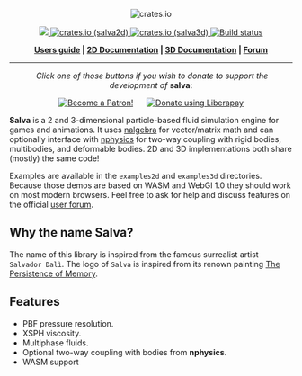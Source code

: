 <p align="center">
  <img src="https://salva.rs/img/logo_salva_full.svg" alt="crates.io">
</p>
<p align="center">
    <a href="https://discord.gg/vt9DJSW">
        <img src="https://img.shields.io/discord/507548572338880513.svg?logo=discord&colorB=7289DA">
    </a>
    <a href="https://crates.io/crates/salva2d">
         <img src="https://img.shields.io/crates/v/salva2d.svg?style=flat-square&label=crates.io%20(salva2d)" alt="crates.io (salva2d)">
    </a>
    <a href="https://crates.io/crates/salva3d">
         <img src="https://img.shields.io/crates/v/salva3d.svg?style=flat-square&label=crates.io%20(salva3d)" alt="crates.io (salva3d)">
    </a>
    <a href="https://travis-ci.org/rustsim/salva">
        <img src="https://travis-ci.org/rustsim/salva.svg?branch=master" alt="Build status">
    </a>
</p>
<p align = "center">
    <strong>
        <a href="https://salva.rs">Users guide</a> | <a href="https://salva.rs/rustdoc/salva2d/index.html">2D Documentation</a> | <a href="https://salva.rs/rustdoc/salva3d/index.html">3D Documentation</a> | <a href="https://discourse.nphysics.org">Forum</a>
    </strong>
</p>

-----

<p align = "center">
  <i>Click one of those buttons if you wish to donate to support the development of</i> <b>salva</b>:
</p>

<p align = "center">
<a href="https://www.patreon.com/bePatron?u=7111380" ><img src="https://c5.patreon.com/external/logo/become_a_patron_button.png" alt="Become a Patron!" /></a>
&nbsp;&nbsp;&nbsp;&nbsp;
<a href="https://liberapay.com/sebcrozet/donate"><img alt="Donate using Liberapay" src="https://liberapay.com/assets/widgets/donate.svg"></a>
</p>

**Salva** is a 2 and 3-dimensional particle-based fluid simulation engine for games and animations.
It uses [nalgebra](https://nalgebra.org) for vector/matrix math and can optionally interface with
[nphysics](https://nphysics.org) for two-way coupling with rigid bodies, multibodies, and deformable bodies.
2D and 3D implementations both share (mostly) the same code!


Examples are available in the `examples2d` and `examples3d` directories.  Because those demos are based on
WASM and WebGl 1.0 they should work on most modern browsers. Feel free to ask for help
and discuss features on the official [user forum](https://discourse.nphysics.org).

## Why the name Salva?

The name of this library is inspired from the famous surrealist artist `Salvador Dalì`. The logo of `Salva`
is inspired from its renown painting [The Persistence of Memory](https://en.wikipedia.org/wiki/The_Persistence_of_Memory).

## Features
- PBF pressure resolution.
- XSPH viscosity.
- Multiphase fluids.
- Optional two-way coupling with bodies from **nphysics**.
- WASM support
